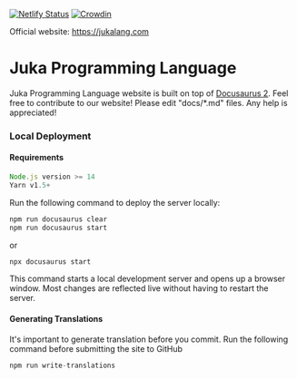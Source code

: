 [![Netlify Status](https://api.netlify.com/api/v1/badges/44911841-1d05-4a57-84f0-dfbd41b3d202/deploy-status)](https://app.netlify.com/sites/juka/deploys)
[![Crowdin](https://badges.crowdin.net/juka-website/localized.svg)](https://crowdin.com/project/juka-website)

Official website: https://jukalang.com

# Juka Programming Language

Juka Programming Language website is built on top of [Docusaurus 2](https://docusaurus.io/).
Feel free to contribute to our website!
Please edit "docs/*.md" files.
Any help is appreciated!

### Local Deployment

#### Requirements
```jsx
Node.js version >= 14
Yarn v1.5+
```

Run the following command to deploy the server locally:
```jsx
npm run docusaurus clear
npm run docusaurus start
```

or

```jsx
npx docusaurus start
```

This command starts a local development server and opens up a browser window. Most changes are reflected live without having to restart the server.

#### Generating Translations
It's important to generate translation before you commit.
Run the following command before submitting the site to GitHub

```jsx
npm run write-translations
```